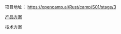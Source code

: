 项目地址：
https://opencamp.ai/Rust/camp/S01/stage/3

[产品方案](https://github.com/MrTwoc/RustCamp-Blockchain/blob/main/%E4%BA%A7%E5%93%81%E6%96%B9%E6%A1%88.pdf)
</br>

[技术方案](https://github.com/MrTwoc/RustCamp-Blockchain/blob/main/%E6%8A%80%E6%9C%AF%E6%96%B9%E6%A1%88.pdf)